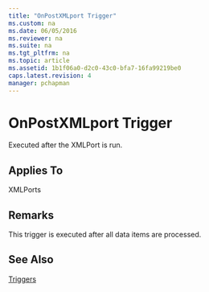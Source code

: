 ```yaml
---
title: "OnPostXMLport Trigger"
ms.custom: na
ms.date: 06/05/2016
ms.reviewer: na
ms.suite: na
ms.tgt_pltfrm: na
ms.topic: article
ms.assetid: 1b1f06a0-d2c0-43c0-bfa7-16fa99219be0
caps.latest.revision: 4
manager: pchapman
---
```

# OnPostXMLport Trigger
Executed after the XMLPort is run.  
  
## Applies To  
 XMLPorts  
  
## Remarks  
 This trigger is executed after all data items are processed.  
  
## See Also  
 [Triggers](../dynamics-nav/Triggers.md)